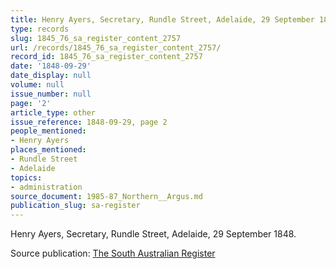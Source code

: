 ```yaml
---
title: Henry Ayers, Secretary, Rundle Street, Adelaide, 29 September 1848.
type: records
slug: 1845_76_sa_register_content_2757
url: /records/1845_76_sa_register_content_2757/
record_id: 1845_76_sa_register_content_2757
date: '1848-09-29'
date_display: null
volume: null
issue_number: null
page: '2'
article_type: other
issue_reference: 1848-09-29, page 2
people_mentioned:
- Henry Ayers
places_mentioned:
- Rundle Street
- Adelaide
topics:
- administration
source_document: 1985-87_Northern__Argus.md
publication_slug: sa-register
---
```


Henry Ayers, Secretary, Rundle Street, Adelaide, 29 September 1848.

Source publication: [The South Australian Register](/publications/sa-register/)
